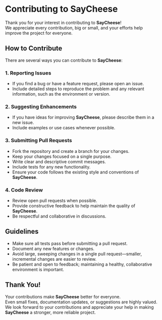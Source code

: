 # Contributing to SayCheese

Thank you for your interest in contributing to **SayCheese**!  
We appreciate every contribution, big or small, and your efforts help improve the project for everyone.

## How to Contribute

There are several ways you can contribute to **SayCheese**:

### 1. Reporting Issues

- If you find a bug or have a feature request, please open an issue.
- Include detailed steps to reproduce the problem and any relevant information, such as the environment or version.

### 2. Suggesting Enhancements

- If you have ideas for improving **SayCheese**, please describe them in a new issue.
- Include examples or use cases whenever possible.

### 3. Submitting Pull Requests

- Fork the repository and create a branch for your changes.
- Keep your changes focused on a single purpose.
- Write clear and descriptive commit messages.
- Include tests for any new functionality.
- Ensure your code follows the existing style and conventions of **SayCheese**.

### 4. Code Review

- Review open pull requests when possible.
- Provide constructive feedback to help maintain the quality of **SayCheese**.
- Be respectful and collaborative in discussions.

## Guidelines

- Make sure all tests pass before submitting a pull request.
- Document any new features or changes.
- Avoid large, sweeping changes in a single pull request—smaller, incremental changes are easier to review.
- Be patient and open to feedback; maintaining a healthy, collaborative environment is important.

## Thank You!

Your contributions make **SayCheese** better for everyone.  
Even small fixes, documentation updates, or suggestions are highly valued.  
We look forward to your contributions and appreciate your help in making **SayCheese** a stronger, more reliable project.
